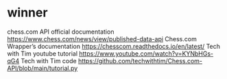# winner

chess.com API official documentation https://www.chess.com/news/view/published-data-api
Chess.com Wrapper’s documentation https://chesscom.readthedocs.io/en/latest/
Tech with Tim youtube tutorial https://www.youtube.com/watch?v=KYNbHGs-qG4
Tech with Tim code https://github.com/techwithtim/Chess.com-API/blob/main/tutorial.py
